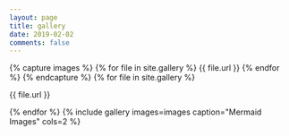 ```yaml
---
layout: page
title: gallery
date: 2019-02-02
comments: false
---
```


{% capture images %}
    {% for file in site.gallery %}
	    {{ file.url }}
	{% endfor %}
{% endcapture %}
{% for file in site.gallery %}
    <p>{{ file.url }}</p>
{% endfor %}
{% include gallery images=images caption="Mermaid Images" cols=2 %}
